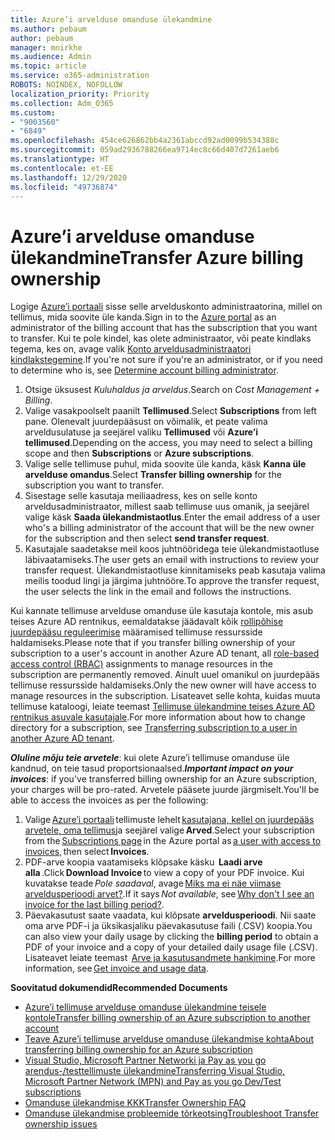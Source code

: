 ```yaml
---
title: Azure’i arvelduse omanduse ülekandmine
ms.author: pebaum
author: pebaum
manager: mnirkhe
ms.audience: Admin
ms.topic: article
ms.service: o365-administration
ROBOTS: NOINDEX, NOFOLLOW
localization_priority: Priority
ms.collection: Adm_O365
ms.custom:
- "9003560"
- "6849"
ms.openlocfilehash: 454ce626862bb4a2361abccd92ad0099b534388c
ms.sourcegitcommit: 059ad2936788266ea9714ec8c66d407d7261aeb6
ms.translationtype: HT
ms.contentlocale: et-EE
ms.lasthandoff: 12/29/2020
ms.locfileid: "49736874"
---
```

# <a name="transfer-azure-billing-ownership"></a><span data-ttu-id="531a6-102">Azure’i arvelduse omanduse ülekandmine</span><span class="sxs-lookup"><span data-stu-id="531a6-102">Transfer Azure billing ownership</span></span>

<span data-ttu-id="531a6-103">Logige [Azure’i portaali](https://portal.azure.com/) sisse selle arvelduskonto administraatorina, millel on tellimus, mida soovite üle kanda.</span><span class="sxs-lookup"><span data-stu-id="531a6-103">Sign in to the [Azure portal](https://portal.azure.com/) as an administrator of the billing account that has the subscription that you want to transfer.</span></span> <span data-ttu-id="531a6-104">Kui te pole kindel, kas olete administraator, või peate kindlaks tegema, kes on, avage valik [Konto arveldusadministraatori kindlakstegemine](https://docs.microsoft.com/azure/cost-management-billing/understand/subscription-transfer#whoisaa).</span><span class="sxs-lookup"><span data-stu-id="531a6-104">If you're not sure if you're an administrator, or if you need to determine who is, see [Determine account billing administrator](https://docs.microsoft.com/azure/cost-management-billing/understand/subscription-transfer#whoisaa).</span></span>

1. <span data-ttu-id="531a6-105">Otsige üksusest _Kuluhaldus ja arveldus_.</span><span class="sxs-lookup"><span data-stu-id="531a6-105">Search on _Cost Management + Billing_.</span></span>
1. <span data-ttu-id="531a6-106">Valige vasakpoolselt paanilt **Tellimused**.</span><span class="sxs-lookup"><span data-stu-id="531a6-106">Select **Subscriptions** from left pane.</span></span> <span data-ttu-id="531a6-107">Olenevalt juurdepääsust on võimalik, et peate valima arveldusulatuse ja seejärel valiku **Tellimused** või **Azure’i tellimused**.</span><span class="sxs-lookup"><span data-stu-id="531a6-107">Depending on the access, you may need to select a billing scope and then **Subscriptions** or **Azure subscriptions**.</span></span>
1. <span data-ttu-id="531a6-108">Valige selle tellimuse puhul, mida soovite üle kanda, käsk **Kanna üle arvelduse omandus**.</span><span class="sxs-lookup"><span data-stu-id="531a6-108">Select **Transfer billing ownership** for the subscription you want to transfer.</span></span>
1. <span data-ttu-id="531a6-109">Sisestage selle kasutaja meiliaadress, kes on selle konto arveldusadministraator, millest saab tellimuse uus omanik, ja seejärel valige käsk **Saada ülekandmistaotlus**.</span><span class="sxs-lookup"><span data-stu-id="531a6-109">Enter the email address of a user who's a billing administrator of the account that will be the new owner for the subscription and then select **send transfer request**.</span></span>
1. <span data-ttu-id="531a6-110">Kasutajale saadetakse meil koos juhtnööridega teie ülekandmistaotluse läbivaatamiseks.</span><span class="sxs-lookup"><span data-stu-id="531a6-110">The user gets an email with instructions to review your transfer request.</span></span> <span data-ttu-id="531a6-111">Ülekandmistaotluse kinnitamiseks peab kasutaja valima meilis toodud lingi ja järgima juhtnööre.</span><span class="sxs-lookup"><span data-stu-id="531a6-111">To approve the transfer request, the user selects the link in the email and follows the instructions.</span></span>

<span data-ttu-id="531a6-112">Kui kannate tellimuse arvelduse omanduse üle kasutaja kontole, mis asub teises Azure AD rentnikus, eemaldatakse jäädavalt kõik [rollipõhise juurdepääsu reguleerimise](https://docs.microsoft.com/azure/role-based-access-control/overview?WT.mc_id=Portal-Microsoft_Azure_Support) määramised tellimuse ressursside haldamiseks.</span><span class="sxs-lookup"><span data-stu-id="531a6-112">Please note that if you transfer billing ownership of your subscription to a user's account in another Azure AD tenant, all [role-based access control (RBAC)](https://docs.microsoft.com/azure/role-based-access-control/overview?WT.mc_id=Portal-Microsoft_Azure_Support) assignments to manage resources in the subscription are permanently removed.</span></span> <span data-ttu-id="531a6-113">Ainult uuel omanikul on juurdepääs tellimuse ressursside haldamiseks.</span><span class="sxs-lookup"><span data-stu-id="531a6-113">Only the new owner will have access to manage resources in the subscription.</span></span> <span data-ttu-id="531a6-114">Lisateavet selle kohta, kuidas muuta tellimuse kataloogi, leiate teemast [Tellimuse ülekandmine teises Azure AD rentnikus asuvale kasutajale](https://docs.microsoft.com/azure/active-directory/managed-identities-azure-resources/known-issues?WT.mc_id=Portal-Microsoft_Azure_Support).</span><span class="sxs-lookup"><span data-stu-id="531a6-114">For more information about how to change directory for a subscription, see [Transferring subscription to a user in another Azure AD tenant](https://docs.microsoft.com/azure/active-directory/managed-identities-azure-resources/known-issues?WT.mc_id=Portal-Microsoft_Azure_Support).</span></span>

<span data-ttu-id="531a6-115">_**Oluline mõju teie arvetele**_: kui olete Azure’i tellimuse omanduse üle kandnud, on teie tasud proportsionaalsed.</span><span class="sxs-lookup"><span data-stu-id="531a6-115">_**Important impact on your invoices**_: if you've transferred billing ownership for an Azure subscription, your charges will be pro-rated.</span></span> <span data-ttu-id="531a6-116">Arvetele pääsete juurde järgmiselt.</span><span class="sxs-lookup"><span data-stu-id="531a6-116">You'll be able to access the invoices as per the following:</span></span>  

1. <span data-ttu-id="531a6-117">Valige [Azure’i portaali](https://portal.azure.com/#blade/Microsoft_Azure_Billing/SubscriptionsBlade) tellimuste lehelt [kasutajana, kellel on juurdepääs arvetele, oma tellimus](https://docs.microsoft.com/azure/cost-management-billing/manage/manage-billing-access?WT.mc_id=Portal-Microsoft_Azure_Support)ja seejärel valige **Arved**.</span><span class="sxs-lookup"><span data-stu-id="531a6-117">Select your subscription from the [Subscriptions page](https://portal.azure.com/#blade/Microsoft_Azure_Billing/SubscriptionsBlade) in the Azure portal as [a user with access to invoices](https://docs.microsoft.com/azure/cost-management-billing/manage/manage-billing-access?WT.mc_id=Portal-Microsoft_Azure_Support), then select **Invoices**.</span></span>
1. <span data-ttu-id="531a6-118">PDF-arve koopia vaatamiseks klõpsake käsku  **Laadi arve alla** .</span><span class="sxs-lookup"><span data-stu-id="531a6-118">Click **Download Invoice** to view a copy of your PDF invoice.</span></span> <span data-ttu-id="531a6-119">Kui kuvatakse teade _Pole saadaval_, avage [Miks ma ei näe viimase arveldusperioodi arvet?](https://docs.microsoft.com/azure/cost-management-billing/manage/download-azure-invoice-daily-usage-date?WT.mc_id=Portal-Microsoft_Azure_Support#noinvoice).</span><span class="sxs-lookup"><span data-stu-id="531a6-119">If it says _Not available_, see [Why don't I see an invoice for the last billing period?](https://docs.microsoft.com/azure/cost-management-billing/manage/download-azure-invoice-daily-usage-date?WT.mc_id=Portal-Microsoft_Azure_Support#noinvoice).</span></span>
1. <span data-ttu-id="531a6-120">Päevakasutust saate vaadata, kui klõpsate **arveldusperioodi**. Nii saate oma arve PDF-i ja üksikasjaliku päevakasutuse faili (.CSV) koopia.</span><span class="sxs-lookup"><span data-stu-id="531a6-120">You can also view your daily usage by clicking the **billing period** to obtain a PDF of your invoice and a copy of your detailed daily usage file (.CSV).</span></span> <span data-ttu-id="531a6-121">Lisateavet leiate teemast  [Arve ja kasutusandmete hankimine](https://docs.microsoft.com/azure/cost-management-billing/manage/download-azure-invoice-daily-usage-date?WT.mc_id=Portal-Microsoft_Azure_Support).</span><span class="sxs-lookup"><span data-stu-id="531a6-121">For more information, see [Get invoice and usage data](https://docs.microsoft.com/azure/cost-management-billing/manage/download-azure-invoice-daily-usage-date?WT.mc_id=Portal-Microsoft_Azure_Support).</span></span>

<span data-ttu-id="531a6-122">**Soovitatud dokumendid**</span><span class="sxs-lookup"><span data-stu-id="531a6-122">**Recommended Documents**</span></span>

- [<span data-ttu-id="531a6-123">Azure’i tellimuse arvelduse omanduse ülekandmine teisele kontole</span><span class="sxs-lookup"><span data-stu-id="531a6-123">Transfer billing ownership of an Azure subscription to another account</span></span>](https://docs.microsoft.com/azure/cost-management-billing/manage/billing-subscription-transfer)
- [<span data-ttu-id="531a6-124">Teave Azure’i tellimuse arvelduse omanduse ülekandmise kohta</span><span class="sxs-lookup"><span data-stu-id="531a6-124">About transferring billing ownership for an Azure subscription</span></span>](https://docs.microsoft.com//azure/cost-management-billing/understand/subscription-transfer)
- [<span data-ttu-id="531a6-125">Visual Studio, Microsoft Partner Networki ja Pay as you go arendus-/testtellimuste ülekandmine</span><span class="sxs-lookup"><span data-stu-id="531a6-125">Transferring Visual Studio, Microsoft Partner Network (MPN) and Pay as you go Dev/Test subscriptions</span></span>](https://docs.microsoft.com/azure/billing/billing-subscription-transfer?WT.mc_id=Portal-Microsoft_Azure_Support#transferring-visual-studio-microsoft-partner-network-mpn-and-pay-as-you-go-devtest-subscriptions)
- [<span data-ttu-id="531a6-126">Omanduse ülekandmise KKK</span><span class="sxs-lookup"><span data-stu-id="531a6-126">Transfer Ownership FAQ</span></span>](https://docs.microsoft.com/azure/billing/billing-subscription-transfer?WT.mc_id=Portal-Microsoft_Azure_Support#frequently-asked-questions-faq-for-senders)
- [<span data-ttu-id="531a6-127">Omanduse ülekandmise probleemide tõrkeotsing</span><span class="sxs-lookup"><span data-stu-id="531a6-127">Troubleshoot Transfer ownership issues</span></span>](https://docs.microsoft.com/azure/billing/billing-subscription-transfer?WT.mc_id=Portal-Microsoft_Azure_Support#troubleshooting)
